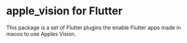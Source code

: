 # apple_vision for Flutter
This package is a set of Flutter plugins the enable Flutter apps made in macos to use Apples Vision.
